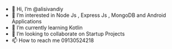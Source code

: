 - 👋 Hi, I’m @alisivandiy
- 👀 I’m interested in Node Js , Express Js , MongoDB and Android Applications 
- 🌱 I’m currently learning Kotlin 
- 💞️ I’m looking to collaborate on Startup Projects 
- 📫 How to reach me 09130524218

<!---
alisivandiy/alisivandiy is a ✨ special ✨ repository because its `README.md` (this file) appears on your GitHub profile.
You can click the Preview link to take a look at your changes.
--->
